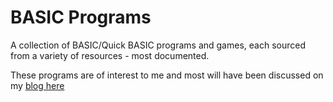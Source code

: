 # BASIC Programs
A collection of BASIC/Quick BASIC programs and games, each sourced from a variety of resources - most documented.

These programs are of interest to me and most will have been discussed on my [blog here](https://www.photogabble.co.uk)
